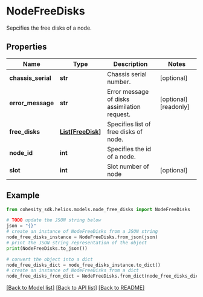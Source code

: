 # NodeFreeDisks

Sepcifies the free disks of a node.

## Properties

Name | Type | Description | Notes
------------ | ------------- | ------------- | -------------
**chassis_serial** | **str** | Chassis serial number. | [optional] 
**error_message** | **str** | Error message of disks assimilation request. | [optional] [readonly] 
**free_disks** | [**List[FreeDisk]**](FreeDisk.md) | Specifies list of free disks of node. | 
**node_id** | **int** | Specifies the id of a node. | 
**slot** | **int** | Slot number of node | [optional] 

## Example

```python
from cohesity_sdk.helios.models.node_free_disks import NodeFreeDisks

# TODO update the JSON string below
json = "{}"
# create an instance of NodeFreeDisks from a JSON string
node_free_disks_instance = NodeFreeDisks.from_json(json)
# print the JSON string representation of the object
print(NodeFreeDisks.to_json())

# convert the object into a dict
node_free_disks_dict = node_free_disks_instance.to_dict()
# create an instance of NodeFreeDisks from a dict
node_free_disks_from_dict = NodeFreeDisks.from_dict(node_free_disks_dict)
```
[[Back to Model list]](../README.md#documentation-for-models) [[Back to API list]](../README.md#documentation-for-api-endpoints) [[Back to README]](../README.md)


